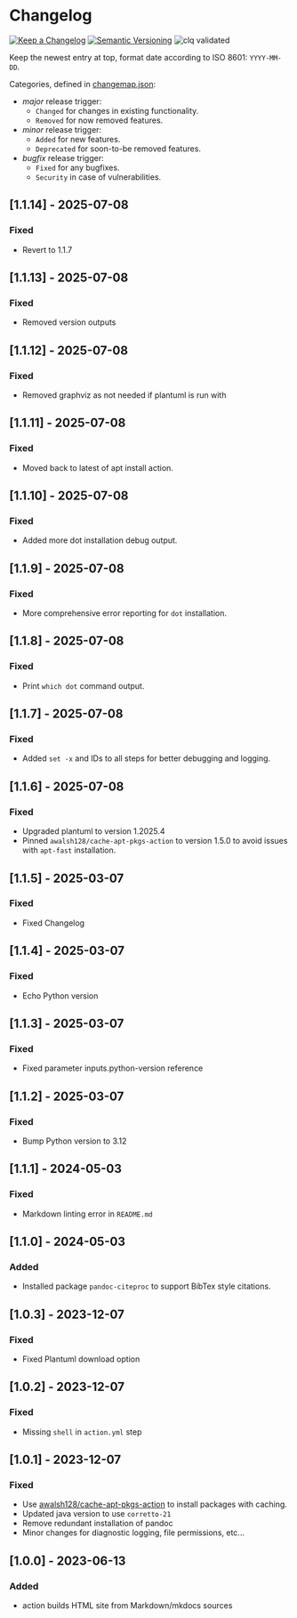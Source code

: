 # Changelog

[![Keep a Changelog](https://img.shields.io/badge/Keep%20a%20Changelog-1.0.0-informational)](https://keepachangelog.com/en/1.0.0/)
[![Semantic Versioning](https://img.shields.io/badge/Sematic%20Versioning-2.0.0-informational)](https://semver.org/spec/v2.0.0.html)
![clq validated](https://img.shields.io/badge/clq-validated-success)

Keep the newest entry at top, format date according to ISO 8601: `YYYY-MM-DD`.

Categories, defined in [changemap.json](.github/clq/changemap.json):

- *major* release trigger:
  - `Changed` for changes in existing functionality.
  - `Removed` for now removed features.
- *minor* release trigger:
  - `Added` for new features.
  - `Deprecated` for soon-to-be removed features.
- *bugfix* release trigger:
  - `Fixed` for any bugfixes.
  - `Security` in case of vulnerabilities.

## [1.1.14] - 2025-07-08

### Fixed

- Revert to 1.1.7

## [1.1.13] - 2025-07-08

### Fixed

- Removed version outputs

## [1.1.12] - 2025-07-08

### Fixed

- Removed graphviz as not needed if plantuml is run with

## [1.1.11] - 2025-07-08

### Fixed

- Moved back to latest of apt install action.

## [1.1.10] - 2025-07-08

### Fixed

- Added more dot installation debug output.

## [1.1.9] - 2025-07-08

### Fixed

- More comprehensive error reporting for `dot` installation.

## [1.1.8] - 2025-07-08

### Fixed

- Print `which dot` command output.

## [1.1.7] - 2025-07-08

### Fixed

- Added `set -x` and IDs to all steps for better debugging and logging.

## [1.1.6] - 2025-07-08

### Fixed

- Upgraded plantuml to version 1.2025.4
- Pinned `awalsh128/cache-apt-pkgs-action` to version 1.5.0 to avoid issues with `apt-fast` installation.

## [1.1.5] - 2025-03-07

### Fixed

- Fixed Changelog

## [1.1.4] - 2025-03-07

### Fixed

- Echo Python version

## [1.1.3] - 2025-03-07

### Fixed

- Fixed parameter inputs.python-version reference

## [1.1.2] - 2025-03-07

### Fixed

- Bump Python version to 3.12

## [1.1.1] - 2024-05-03

### Fixed

- Markdown linting error in `README.md`

## [1.1.0] - 2024-05-03

### Added

- Installed package `pandoc-citeproc` to support BibTex style citations.

## [1.0.3] - 2023-12-07

### Fixed

- Fixed Plantuml download option

## [1.0.2] - 2023-12-07

### Fixed

- Missing `shell` in `action.yml` step

## [1.0.1] - 2023-12-07

### Fixed

- Use [awalsh128/cache-apt-pkgs-action](https://github.com/awalsh128/cache-apt-pkgs-action) to install packages with caching.
- Updated java version to use `corretto-21`
- Remove redundant installation of pandoc
- Minor changes for diagnostic logging, file permissions, etc...

## [1.0.0] - 2023-06-13

### Added

- action builds HTML site from Markdown/mkdocs sources
